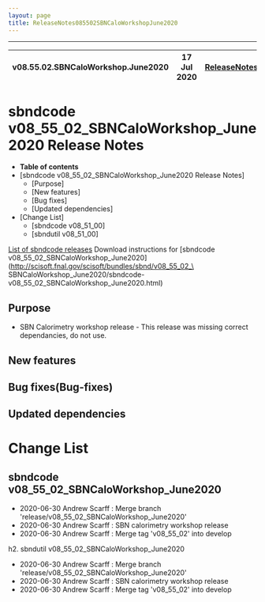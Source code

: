 ```yaml
---
layout: page
title: ReleaseNotes085502SBNCaloWorkshopJune2020
---
```


-----------------------------------------------------------------------------
| v08.55.02.SBNCaloWorkshop.June2020 | 17 Jul 2020 | [ReleaseNotes](ReleaseNotes085502SBNCaloWorkshopJune2020.html) |
| --- | --- | --- |



sbndcode v08_55_02_SBNCaloWorkshop_June2020 Release Notes
=======================================================================================

-   **Table of contents**
-   [sbndcode v08_55_02_SBNCaloWorkshop_June2020 Release Notes]
    -   [Purpose]
    -   [New features]
    -   [Bug fixes]
    -   [Updated dependencies]
-   [Change List]
    -   [sbndcode v08\_51\_00]
    -   [sbndutil v08\_51\_00]

[List of sbndcode releases](List_of_SBND_code_releases.html)
Download instructions for [sbndcode v08_55_02_SBNCaloWorkshop_June2020](http://scisoft.fnal.gov/scisoft/bundles/sbnd/v08_55_02_\
SBNCaloWorkshop_June2020/sbndcode-v08_55_02_SBNCaloWorkshop_June2020.html)

Purpose
---------------------------------------------------

* SBN Calorimetry workshop release - This release was missing correct dependancies, do not use.

New features
---------------------------------------------------

Bug fixes(Bug-fixes)
---------------------------------------------------

Updated dependencies
---------------------------------------------------

Change List
==========================================

sbndcode v08_55_02_SBNCaloWorkshop_June2020
---------------------------------------------------

* 2020-06-30  Andrew Scarff : Merge branch 'release/v08_55_02_SBNCaloWorkshop_June2020'
* 2020-06-30  Andrew Scarff : SBN calorimetry workshop release
* 2020-06-30  Andrew Scarff : Merge tag 'v08_55_02' into develop

h2. sbndutil v08_55_02_SBNCaloWorkshop_June2020

* 2020-06-30  Andrew Scarff : Merge branch 'release/v08_55_02_SBNCaloWorkshop_June2020'
* 2020-06-30  Andrew Scarff : SBN calorimetry workshop release
* 2020-06-30  Andrew Scarff : Merge tag 'v08_55_02' into develop
